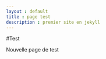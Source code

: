 ```yaml
---
layout : default
title : page test
description : premier site en jekyll
---
```



#Test

Nouvelle page de test